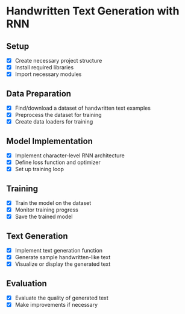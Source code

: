 # Handwritten Text Generation with RNN

## Setup
- [x] Create necessary project structure
- [x] Install required libraries
- [x] Import necessary modules

## Data Preparation
- [x] Find/download a dataset of handwritten text examples
- [x] Preprocess the dataset for training
- [x] Create data loaders for training

## Model Implementation
- [x] Implement character-level RNN architecture
- [x] Define loss function and optimizer
- [x] Set up training loop

## Training
- [x] Train the model on the dataset
- [x] Monitor training progress
- [x] Save the trained model

## Text Generation
- [x] Implement text generation function
- [x] Generate sample handwritten-like text
- [x] Visualize or display the generated text

## Evaluation
- [x] Evaluate the quality of generated text
- [x] Make improvements if necessary